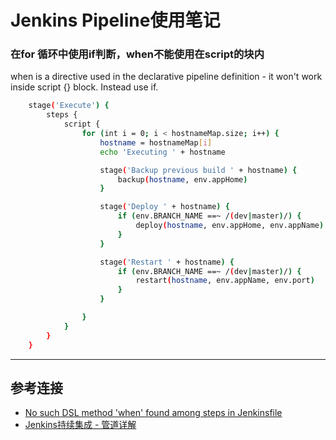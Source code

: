 # Jenkins Pipeline使用笔记
### 在for 循环中使用if判断，when不能使用在script的块内
when is a directive used in the declarative pipeline definition - it won't work inside script {} block. Instead use if.
```bash
    stage('Execute') {
        steps {
            script {
                for (int i = 0; i < hostnameMap.size; i++) {
                    hostname = hostnameMap[i]
                    echo 'Executing ' + hostname

                    stage('Backup previous build ' + hostname) {
                        backup(hostname, env.appHome)
                    }

                    stage('Deploy ' + hostname) {
                        if (env.BRANCH_NAME ==~ /(dev|master)/) {
                            deploy(hostname, env.appHome, env.appName)
                        }
                    }

                    stage('Restart ' + hostname) {
                        if (env.BRANCH_NAME ==~ /(dev|master)/) {
                            restart(hostname, env.appName, env.port)
                        }
                    }

                }
            }
        }
    }

```
---
## 参考连接
- [No such DSL method 'when' found among steps in Jenkinsfile](https://stackoverflow.com/questions/49558221/no-such-dsl-method-when-found-among-steps-in-jenkinsfile)
- [Jenkins持续集成 - 管道详解](https://www.xncoding.com/2017/03/22/fullstack/jenkins02.html)
